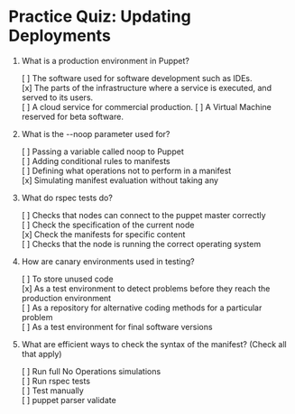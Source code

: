 # Practice Quiz: Updating Deployments

1. What is a production environment in Puppet?

    [ ] The software used for software development such as IDEs.  
    [x] The parts of the infrastructure where a service is executed, and served to its users.  
    [ ] A cloud service for commercial production. 
    [ ] A Virtual Machine reserved for beta software.

2. What is the --noop parameter used for?

    [ ] Passing a variable called noop to Puppet  
    [ ] Adding conditional rules to manifests  
    [ ] Defining what operations not to perform in a manifest  
    [x] Simulating manifest evaluation without taking any

3. What do rspec tests do?

    [ ] Checks that nodes can connect to the puppet master correctly  
    [ ] Check the specification of the current node  
    [x] Check the manifests for specific content  
    [ ] Checks that the node is running the correct operating system

4. How are canary environments used in testing?

    [ ] To store unused code  
    [x] As a test environment to detect problems before they reach the production environment  
    [ ] As a repository for alternative coding methods for a particular problem  
    [ ] As a test environment for final software versions

5. What are efficient ways to check the syntax of the manifest? (Check all that apply)

    [ ] Run full No Operations simulations  
    [ ] Run rspec tests  
    [ ] Test manually  
    [ ] puppet parser validate 